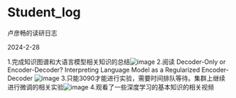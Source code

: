 # Student_log
卢彦畅的读研日志

2024-2-28

1.完成知识图谱和大语言模型相关知识的总结![image](https://github.com/luyanchang/Student_log/assets/106877650/1c728c2a-5141-4034-8fa1-32697faf14bd)
2.阅读 Decoder-Only or Encoder-Decoder? Interpreting Language Model as a Regularized Encoder-Decoder ![image](https://github.com/luyanchang/Student_log/assets/106877650/ec510395-403b-49d7-a2ca-76579b6e687b)
3.只能3090才能进行实验，需要时间排队等待。集群上继续进行微调的相关实验![image](https://github.com/luyanchang/Student_log/assets/106877650/c339e6b8-389a-4dd6-8d11-f6a2a2567129)
4.观看了一些深度学习的基本知识的相关视频

